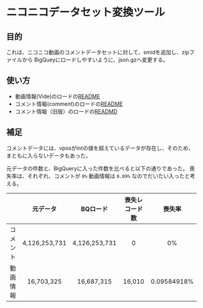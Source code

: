 # ニコニコデータセット変換ツール
## 目的

これは、ニコニコ動画のコメントデータセットに対して、smidを追加し、zipファイルから BigQueyにロードしやすいように、json.gzへ変更する。


## 使い方

- 動画情報(Vide)のロードの[README](./video/README.md)
- コメント情報(comment)のロードの[README](./comment/README.md)
- コメント情報（旧版）のロードの[READMD](./comment_old/README.md)

## 補足

コメントデータには、vposがintの値を超えているデータが存在し、そのため、まともに入らないデータもあった。

元データの件数と、BigQueryに入った件数を比べると以下の通りであった。
喪失率は、それぞれ、コメントが `0%` 動画情報は `0.09%` なのでだいたい入ったと考える。

|       |元データ|BQロード|喪失レコード数|喪失率|
|:-----:|:-------------:|:------------:|:-------:|:---:|
|コメント|4,126,253,731|4,126,253,731|0|0%|
|動画情報|16,703,325|16,687,315|16,010|0.09584918%|


